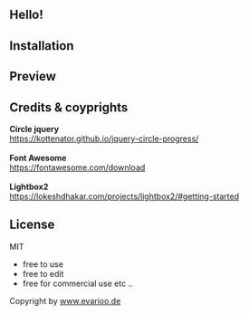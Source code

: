 ## Hello!

## Installation

## Preview

## Credits & coyprights

**Circle jquery** </br>
https://kottenator.github.io/jquery-circle-progress/</br></br>
**Font Awesome** </br>
https://fontawesome.com/download</br></br>
**Lightbox2** </br>
https://lokeshdhakar.com/projects/lightbox2/#getting-started

## License

MIT

- free to use
- free to edit
- free for commercial use
  etc ..

Copyright by www.evarioo.de
